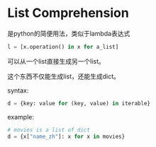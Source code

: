 # List Comprehension

是python的简便用法，类似于lambda表达式

```python
l = [x.operation() in x for a_list]
```

可以从一个list直接生成另一个list。



这个东西不仅能生成list，还能生成dict。

syntax:

```python
d = {key: value for (key, value) in iterable}
```



example:

```python
# movies is a list of dict
d = {x["name_zh"]: x for x in movies}
```

